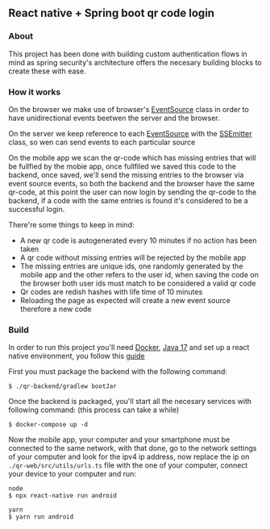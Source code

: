 ## React native + Spring boot qr code login

### About

This project has been done with building custom authentication flows in mind as spring security's architecture offers the necesary building blocks to create these with ease.

### How it works

On the browser we make use of browser's [EventSource](https://developer.mozilla.org/es/docs/Web/API/EventSource) class in order to have unidirectional events beetwen the server and the browser.

On the server we keep reference to each [EventSource](https://developer.mozilla.org/es/docs/Web/API/EventSource) with the [SSEmitter](https://docs.spring.io/spring-framework/docs/current/javadoc-api/org/springframework/web/servlet/mvc/method/annotation/SseEmitter.html) class, so wen can send events to each particular source

On the mobile app we scan the qr-code which has missing entries that will be fullfied by the mobie app, once fullfiled we saved this code to the backend, once saved, we'll send the missing entries to the browser via event source events, so both the backend and the browser have the same qr-code, at this point the user can now login by sending the qr-code to the backend, if a code with the same entries is found it's considered to be a successful login.

There're some things to keep in mind:

- A new qr code is autogenerated every 10 minutes if no action has been taken
- A qr code without missing entries will be rejected by the mobile app
- The missing entries are unique ids, one randomly generated by the mobile app and the other refers to the user id, when saving the code on the browser both user ids must match to be considered a valid qr code
- Qr codes are redish hashes with life time of 10 minutes
- Reloading the page as expected will create a new event source therefore a new code

### Build

In order to run this project you'll need [Docker](https://www.docker.com/), [Java 17](https://docs.aws.amazon.com/corretto/latest/corretto-17-ug/downloads-list.html) and set up a react native environment, you follow this [guide](https://reactnative.dev/docs/environment-setup)

First you must package the backend with the following command:

```
$ ./qr-backend/gradlew bootJar
```

Once the backend is packaged, you'll start all the necesary services with following command: (this process can take a while)

```
$ docker-compose up -d
```

Now the mobile app, your computer and your smartphone must be connected to the same network, with that done, go to the network settings of your computer and look for the ipv4 ip address, now replace the ip on `./qr-web/src/utils/urls.ts` file with the one of your computer, connect your device to your computer and run:

```
node
$ npx react-native run android

yarn
$ yarn run android
```
